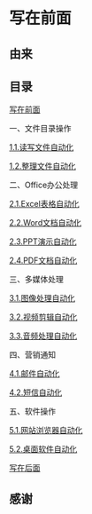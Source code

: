 # 写在前面

## 由来

## 目录

[写在前面](/preface.html)

一、文件目录操作

[1.1.读写文件自动化](/01.file_directory/1.1.读写文件自动化.html)

[1.2.整理文件自动化](/01.file_directory/1.2.整理文件自动化.html)

二、Office办公处理

[2.1.Excel表格自动化](/02.office_file/2.1.Excel表格自动化.html)

[2.2.Word文档自动化](/02.office_file/2.2.Word文档自动化.html)

[2.3.PPT演示自动化](/02.office_file/2.3.PPT演示自动化.html)

[2.4.PDF文档自动化](/02.office_file/2.4.PDF文档自动化.html)

三、多媒体处理

[3.1.图像处理自动化](/03.media_file/3.1.图像处理自动化.html)

[3.2.视频剪辑自动化](/03.media_file/3.2.视频剪辑自动化.html)

[3.3.音频处理自动化](/03.media_file/3.3.音频处理自动化.html)

四、营销通知

[4.1.邮件自动化](/04.marketing_notification/4.1.邮件自动化.html)

[4.2.短信自动化](/04.marketing_notification/4.2.短信自动化.html)

五、软件操作

[5.1.网站浏览器自动化](/05.software_application/5.1.网站浏览器自动化.html)

[5.2.桌面软件自动化](/05.software_application/5.2.桌面软件自动化.html)

[写在后面](/postscript.html)

## 感谢

